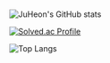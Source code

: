 ###

<!--
**JH201421228/JH201421228** is a ✨ _special_ ✨ repository because its `README.md` (this file) appears on your GitHub profile.

Here are some ideas to get you started:

- 🔭 I’m currently working on ...
- 🌱 I’m currently learning ...
- 👯 I’m looking to collaborate on ...
- 🤔 I’m looking for help with ...
- 💬 Ask me about ...
- 📫 How to reach me: ...
- 😄 Pronouns: ...
- ⚡ Fun fact: ...
-->
![JuHeon's GitHub stats](https://github-readme-stats.vercel.app/api?username=JH201421228&show_icons=true&theme=radical)

[![Solved.ac Profile](http://mazassumnida.wtf/api/generate_badge?boj=741u741)](https://solved.ac/741u741)

![Top Langs](https://github-readme-stats.vercel.app/api/top-langs/?username=JH201421228&layout=compact&theme=dark)
